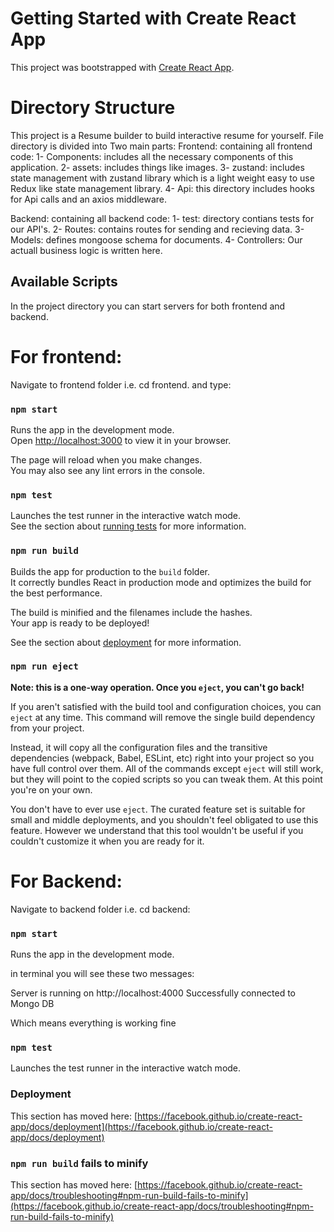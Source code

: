 # Getting Started with Create React App

This project was bootstrapped with [Create React App](https://github.com/facebook/create-react-app).


# Directory Structure
This project is a Resume builder to build interactive resume for yourself. File directory is divided into Two main parts: 
Frontend: containing all frontend code: 
1- Components: includes all the necessary components of this application.
2- assets: includes things like images.
3- zustand: includes state management with zustand library which is a light weight easy to use Redux like state management library.
4- Api: this directory includes hooks for Api calls and an axios middleware.

Backend: containing all backend code: 
 1- test: directory contians tests for our API's.
 2- Routes: contains routes for sending and recieving data. 
 3- Models: defines mongoose schema for documents.
 4- Controllers: Our actuall business logic is written here. 

## Available Scripts

In the project directory you can start servers for both frontend and backend. 
# For frontend:

Navigate to frontend folder i.e. cd frontend. and type:

### `npm start`

Runs the app in the development mode.\
Open [http://localhost:3000](http://localhost:3000) to view it in your browser.

The page will reload when you make changes.\
You may also see any lint errors in the console.

### `npm test`

Launches the test runner in the interactive watch mode.\
See the section about [running tests](https://facebook.github.io/create-react-app/docs/running-tests) for more information.

### `npm run build`

Builds the app for production to the `build` folder.\
It correctly bundles React in production mode and optimizes the build for the best performance.

The build is minified and the filenames include the hashes.\
Your app is ready to be deployed!

See the section about [deployment](https://facebook.github.io/create-react-app/docs/deployment) for more information.

### `npm run eject`

**Note: this is a one-way operation. Once you `eject`, you can't go back!**

If you aren't satisfied with the build tool and configuration choices, you can `eject` at any time. This command will remove the single build dependency from your project.

Instead, it will copy all the configuration files and the transitive dependencies (webpack, Babel, ESLint, etc) right into your project so you have full control over them. All of the commands except `eject` will still work, but they will point to the copied scripts so you can tweak them. At this point you're on your own.

You don't have to ever use `eject`. The curated feature set is suitable for small and middle deployments, and you shouldn't feel obligated to use this feature. However we understand that this tool wouldn't be useful if you couldn't customize it when you are ready for it.

# For Backend: 
Navigate to backend folder i.e. cd backend:

### `npm start`

Runs the app in the development mode.

in terminal you will see these two messages: 

Server is running on http://localhost:4000
Successfully connected to Mongo DB

Which means everything is working fine

### `npm test`

Launches the test runner in the interactive watch mode.


### Deployment

This section has moved here: [https://facebook.github.io/create-react-app/docs/deployment](https://facebook.github.io/create-react-app/docs/deployment)

### `npm run build` fails to minify

This section has moved here: [https://facebook.github.io/create-react-app/docs/troubleshooting#npm-run-build-fails-to-minify](https://facebook.github.io/create-react-app/docs/troubleshooting#npm-run-build-fails-to-minify)
